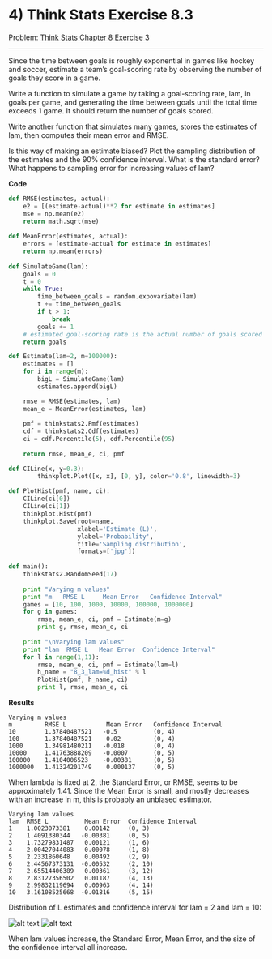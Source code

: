 # 4) Think Stats Exercise 8.3

Problem: [Think Stats Chapter 8 Exercise 3](http://greenteapress.com/thinkstats2/html/thinkstats2009.html#toc77)

---

Since the time between goals is roughly exponential in games like hockey and soccer, estimate a team’s goal-scoring rate by observing the number of goals they score in a game.

Write a function to simulate a game by taking a goal-scoring rate, lam, in goals per game, and generating the time between goals until the total time exceeds 1 game. It should return the number of goals scored.

Write another function that simulates many games, stores the estimates of lam, then computes their mean error and RMSE.

Is this way of making an estimate biased? Plot the sampling distribution of the estimates and the 90% confidence interval. What is the standard error? What happens to sampling error for increasing values of lam?

**Code**
```python
def RMSE(estimates, actual):
    e2 = [(estimate-actual)**2 for estimate in estimates]
    mse = np.mean(e2)
    return math.sqrt(mse)
    
def MeanError(estimates, actual):
    errors = [estimate-actual for estimate in estimates]
    return np.mean(errors)
        
def SimulateGame(lam):
    goals = 0
    t = 0
    while True:
        time_between_goals = random.expovariate(lam)
        t += time_between_goals
        if t > 1:
            break
        goals += 1
    # estimated goal-scoring rate is the actual number of goals scored
    return goals

def Estimate(lam=2, m=100000):
    estimates = []
    for i in range(m):
        bigL = SimulateGame(lam)
        estimates.append(bigL)

    rmse = RMSE(estimates, lam)
    mean_e = MeanError(estimates, lam)
    
    pmf = thinkstats2.Pmf(estimates)
    cdf = thinkstats2.Cdf(estimates)
    ci = cdf.Percentile(5), cdf.Percentile(95)
    
    return rmse, mean_e, ci, pmf

def CILine(x, y=0.3):
        thinkplot.Plot([x, x], [0, y], color='0.8', linewidth=3)
 
def PlotHist(pmf, name, ci):
    CILine(ci[0])
    CILine(ci[1])
    thinkplot.Hist(pmf)
    thinkplot.Save(root=name,
                   xlabel='Estimate (L)',
                   ylabel='Probability',
                   title='Sampling distribution',
                   formats=['jpg'])
                   
def main():
    thinkstats2.RandomSeed(17)
    
    print "Varying m values"
    print "m   RMSE L     Mean Error   Confidence Interval"
    games = [10, 100, 1000, 10000, 100000, 1000000]
    for g in games:
        rmse, mean_e, ci, pmf = Estimate(m=g)
        print g, rmse, mean_e, ci
        
    print "\nVarying lam values"
    print "lam  RMSE L   Mean Error  Confidence Interval"
    for l in range(1,11):
        rmse, mean_e, ci, pmf = Estimate(lam=l)
        h_name = "8_3_lam=%d_hist" % l
        PlotHist(pmf, h_name, ci)
        print l, rmse, mean_e, ci
```
**Results**

```
Varying m values
m         RMSE L           Mean Error   Confidence Interval
10        1.37840487521   -0.5          (0, 4)
100       1.37840487521    0.02         (0, 4)
1000      1.34981480211   -0.018        (0, 4)
10000     1.41763888209   -0.0007       (0, 5)
100000    1.4104006523    -0.00381      (0, 5)
1000000   1.41324201749    0.000137     (0, 5)
```
When lambda is fixed at 2, the Standard Error, or RMSE, seems to be approximately 1.41. Since the Mean Error is small, and mostly decreases with an increase in m, this is probably an unbiased estimator.

```
Varying lam values
lam  RMSE L          Mean Error  Confidence Interval
1    1.0023073381    0.00142     (0, 3)
2    1.4091380344   -0.00381     (0, 5)
3    1.73279831487   0.00121     (1, 6)
4    2.00427044083   0.00078     (1, 8)
5    2.2331860648    0.00492     (2, 9)
6    2.44567373131  -0.00532     (2, 10)
7    2.65514406389   0.00361     (3, 12)
8    2.83127356502   0.01187     (4, 13)
9    2.99832119694   0.00963     (4, 14)
10   3.16108525668  -0.01816     (5, 15)
```
Distribution of L estimates and confidence interval for lam = 2 and lam = 10:

![alt text](/img/8_3_lam=2_hist_small.jpg "histogram and ci for lam=2")
![alt text](/img/8_3_lam=10_hist_small.jpg "histogram and ci for lam=10")

When lam values increase, the Standard Error, Mean Error, and the size of the confidence interval all increase.


